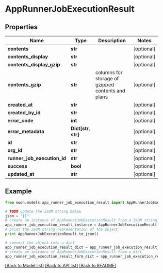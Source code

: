 # AppRunnerJobExecutionResult


## Properties

Name | Type | Description | Notes
------------ | ------------- | ------------- | -------------
**contents** | **str** |  | [optional] 
**contents_display** | **str** |  | [optional] 
**contents_display_gzip** | **str** |  | [optional] 
**contents_gzip** | **str** | columns for storage of gzipped contents and plans | [optional] 
**created_at** | **str** |  | [optional] 
**created_by_id** | **str** |  | [optional] 
**error_code** | **int** |  | [optional] 
**error_metadata** | **Dict[str, str]** |  | [optional] 
**id** | **str** |  | [optional] 
**org_id** | **str** |  | [optional] 
**runner_job_execution_id** | **str** |  | [optional] 
**success** | **bool** |  | [optional] 
**updated_at** | **str** |  | [optional] 

## Example

```python
from nuon.models.app_runner_job_execution_result import AppRunnerJobExecutionResult

# TODO update the JSON string below
json = "{}"
# create an instance of AppRunnerJobExecutionResult from a JSON string
app_runner_job_execution_result_instance = AppRunnerJobExecutionResult.from_json(json)
# print the JSON string representation of the object
print AppRunnerJobExecutionResult.to_json()

# convert the object into a dict
app_runner_job_execution_result_dict = app_runner_job_execution_result_instance.to_dict()
# create an instance of AppRunnerJobExecutionResult from a dict
app_runner_job_execution_result_form_dict = app_runner_job_execution_result.from_dict(app_runner_job_execution_result_dict)
```
[[Back to Model list]](../README.md#documentation-for-models) [[Back to API list]](../README.md#documentation-for-api-endpoints) [[Back to README]](../README.md)


